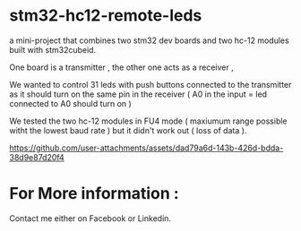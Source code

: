 # stm32-hc12-remote-leds
a mini-project that combines two stm32 dev boards  and two hc-12 modules built with stm32cubeid. 

One board is a transmitter , the other one acts as a receiver , 

We wanted to control 31 leds with push buttons connected to the transmitter as it should turn on the same pin in the receiver ( A0 in the input = led connected to A0 should turn on ) 

We tested the two hc-12 modules in FU4 mode ( maxiumum range possible witht the lowest baud rate  ) but it didn't work out ( loss of data ). 


https://github.com/user-attachments/assets/dad79a6d-143b-426d-bdda-38d9e87d20f4



# For More information :  

Contact me either on Facebook or Linkedin. 



